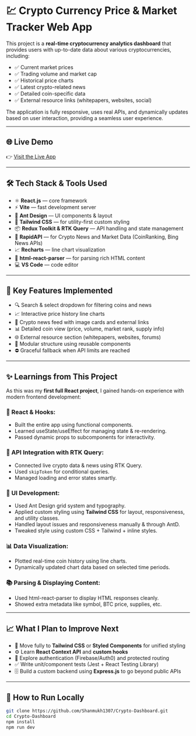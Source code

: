 # 💹 Crypto Currency Price & Market Tracker Web App

This project is a **real-time cryptocurrency analytics dashboard** that provides users with up-to-date data about various cryptocurrencies, including:

- ✅ Current market prices  
- ✅ Trading volume and market cap  
- ✅ Historical price charts  
- ✅ Latest crypto-related news  
- ✅ Detailed coin-specific data  
- ✅ External resource links (whitepapers, websites, social)  

The application is fully responsive, uses real APIs, and dynamically updates based on user interaction, providing a seamless user experience.

---

## 🌐 Live Demo

👉 [Visit the Live App](https://cryptscope.netlify.app)

---

## 🛠️ Tech Stack & Tools Used

- ⚛️ **React.js** — core framework  
- ⚡ **Vite** — fast development server  
- 🎨 **Ant Design** — UI components & layout  
- 🎯 **Tailwind CSS** — for utility-first custom styling  
- 📦 **Redux Toolkit & RTK Query** — API handling and state management  
- 📰 **RapidAPI** — for Crypto News and Market Data (CoinRanking, Bing News APIs)  
- 📈 **Recharts** — line chart visualization  
- 🧠 **html-react-parser** — for parsing rich HTML content  
- 💻 **VS Code** — code editor  

---

## 🔑 Key Features Implemented

- 🔍 Search & select dropdown for filtering coins and news  
- 📈 Interactive price history line charts  
- 📰 Crypto news feed with image cards and external links  
- 📊 Detailed coin view (price, volume, market rank, supply info)  
- 🌐 External resource section (whitepapers, websites, forums)  
- 🧩 Modular structure using reusable components  
- ⛔ Graceful fallback when API limits are reached  

---

## ✨ Learnings from This Project

As this was my **first full React project**, I gained hands-on experience with modern frontend development:

### 📘 React & Hooks:
- Built the entire app using functional components.
- Learned useState/useEffect for managing state & re-rendering.
- Passed dynamic props to subcomponents for interactivity.

### 🔁 API Integration with RTK Query:
- Connected live crypto data & news using RTK Query.
- Used `skipToken` for conditional queries.
- Managed loading and error states smartly.

### 🎨 UI Development:
- Used Ant Design grid system and typography.
- Applied custom styling using **Tailwind CSS** for layout, responsiveness, and utility classes.
- Handled layout issues and responsiveness manually & through AntD.
- Tweaked style using custom CSS + Tailwind + inline styles.

### 📊 Data Visualization:
- Plotted real-time coin history using line charts.
- Dynamically updated chart data based on selected time periods.

### 📚 Parsing & Displaying Content:
- Used html-react-parser to display HTML responses cleanly.
- Showed extra metadata like symbol, BTC price, supplies, etc.

---

## 📈 What I Plan to Improve Next

- 🔧 Move fully to **Tailwind CSS** or **Styled Components** for unified styling  
- ⚙️ Learn **React Context API** and **custom hooks**  
- 🔐 Explore authentication (Firebase/Auth0) and protected routing  
- ✅ Write unit/component tests (Jest + React Testing Library)  
- 🗄️ Build a custom backend using **Express.js** to go beyond public APIs  

---

## 🚀 How to Run Locally

```bash
git clone https://github.com/Shanmukh1307/Crypto-Dashboard.git
cd Crypto-Dashboard
npm install
npm run dev
